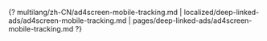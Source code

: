 {? multilang/zh-CN/ad4screen-mobile-tracking.md | localized/deep-linked-ads/ad4screen-mobile-tracking.md | pages/deep-linked-ads/ad4screen-mobile-tracking.md ?}
